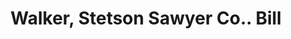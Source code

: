 ---
doi: 10.7916/D8T4554M
date_other: '1904'
date_other_textual: '1904'
form: printed ephemera
genre:
- Invoices
name:
- Walker, Stetson Sawyer Co.
object_in_context_url: https://biggert.cul.columbia.edu/items/view/ave_biggert_00472
subject_hierarchical_geographic:
- Boston, Massachusetts, United States
subject_name:
- Walker, Stetson Sawyer Co.
title: Walker, Stetson Sawyer Co.. Bill
sort_title: Walker, Stetson Sawyer Co.. Bill
call_number: ave_biggert_00472
coordinates:
- 42.35805555555556,-71.06361111111111
pid: ave_biggert_00472
identifiers: ave_biggert_00472
permalink: /biggert/ave_biggert_00472/
layout: iiif-image-page
---